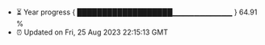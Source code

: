 - ⏳ Year progress { ███████████████████▁▁▁▁▁▁▁▁▁▁▁ } 64.91 %
- ⏰ Updated on Fri, 25 Aug 2023 22:15:13 GMT

